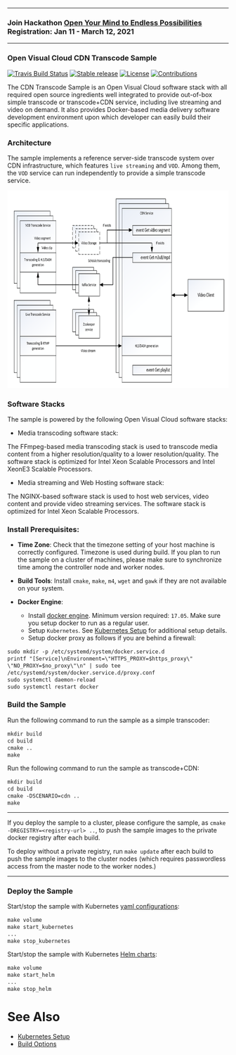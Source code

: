 
---

### <b>Join Hackathon [Open Your Mind to Endless Possibilities](https://software.seek.intel.com/OpenVisualCloudHackathon-contest)<br>Registration: Jan 11 - March 12, 2021</b>   

---


### Open Visual Cloud CDN Transcode Sample

[![Travis Build Status](https://travis-ci.com/OpenVisualCloud/CDN-Transcode-Sample.svg?branch=master)](https://travis-ci.com/OpenVisualCloud/CDN-Transcode-Sample)
[![Stable release](https://img.shields.io/badge/latest_release-v1.0-green.svg)](https://github.com/OpenVisualCloud/CDN-Transcode-Sample/releases/tag/v1.0)
[![License](https://img.shields.io/badge/license-BSD_3_Clause-green.svg)](https://github.com/OpenVisualCloud/CDN-Transcode-Sample/blob/master/LICENSE)
[![Contributions](https://img.shields.io/badge/contributions-welcome-blue.svg)](https://github.com/OpenVisualCloud/CDN-Transcode-Sample/wiki)

The CDN Transcode Sample is an Open Visual Cloud software stack with all required open source ingredients well integrated to provide out-of-box simple transcode or transcode+CDN service, including live streaming and video on demand. It also provides Docker-based media delivery software development environment upon which developer can easily build their specific applications.

### Architecture

The sample implements a reference server-side transcode system over CDN infrastructure, which features `live streaming` and `VOD`. Among them, the `VOD` service can run independently to provide a simple transcode service.  

<IMG src="doc/CDN-Transcode-Sample-Arch.png" height="450">

### Software Stacks

The sample is powered by the following Open Visual Cloud software stacks:

- Media transcoding software stack:  

The FFmpeg-based media transcoding stack is used to transcode media content from a higher resolution/quality to a lower resolution/quality. The software stack is optimized for Intel Xeon Scalable Processors and Intel XeonE3 Scalable Processors. 

- Media streaming and Web Hosting software stack:  

The NGINX-based software stack is used to host web services, video content and provide video streaming services. The software stack is optimized for Intel Xeon Scalable Processors.  

### Install Prerequisites:

- **Time Zone**: Check that the timezone setting of your host machine is correctly configured. Timezone is used during build. If you plan to run the sample on a cluster of machines, please make sure to synchronize time among the controller node and worker nodes.

- **Build Tools**: Install `cmake`, `make`, `m4`, `wget` and `gawk` if they are not available on your system.

- **Docker Engine**: 

    - Install [docker engine](https://docs.docker.com/get-docker). Minimum version required: `17.05`. Make sure you setup docker to run as a regular user.
    - Setup `Kubernetes`. See [Kubernetes Setup](deployment/kubernetes/README.md) for additional setup details.
    - Setup docker proxy as follows if you are behind a firewall:   

```
sudo mkdir -p /etc/systemd/system/docker.service.d       
printf "[Service]\nEnvironment=\"HTTPS_PROXY=$https_proxy\" \"NO_PROXY=$no_proxy\"\n" | sudo tee /etc/systemd/system/docker.service.d/proxy.conf       
sudo systemctl daemon-reload          
sudo systemctl restart docker     
```

### Build the Sample  

Run the following command to run the sample as a simple transcoder:  
```
mkdir build
cd build
cmake ..
make
```

Run the following command to run the sample as transcode+CDN:  
```
mkdir build
cd build
cmake -DSCENARIO=cdn ..
make
```

---

If you deploy the sample to a cluster, please configure the sample, as `cmake -DREGISTRY=<registry-url> ..`, to push the sample images to the private docker registry after each build.   

To deploy without a private registry, run `make update` after each build to push the sample images to the cluster nodes (which requires passwordless access from the master node to the worker nodes.)   

---

### Deploy the Sample

Start/stop the sample with Kubernetes [yaml configurations](deployment/kubernetes/yaml):  

```
make volume
make start_kubernetes
...
make stop_kubernetes
```

Start/stop the sample with Kubernetes [Helm charts](deployment/kubernetes/helm):  

```
make volume
make start_helm
...
make stop_helm
```

# See Also

- [Kubernetes Setup](deployment/kubernetes/README.md)   
- [Build Options](doc/cmake.md)   

